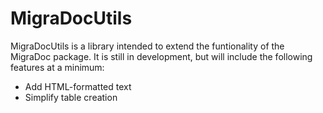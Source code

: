 # MigraDocUtils
MigraDocUtils is a library intended to extend the funtionality of the MigraDoc package. It is still in development, but will include the following features at a minimum:  

* Add HTML-formatted text
* Simplify table creation
